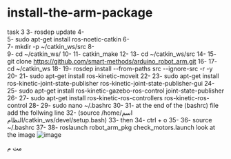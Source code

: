 # install-the-arm-package
task 3
3-	rosdep update
4-	
5-	sudo apt-get install ros-noetic-catkin
6-	
7-	mkdir -p ~/catkin_ws/src
8-	
9-	cd ~/catkin_ws/
10-	
11-	catkin_make
12-	
13-	cd ~/catkin_ws/src
14-	
15-	git clone https://github.com/smart-methods/arduino_robot_arm.git 
16-	
17-	cd ~/catkin_ws
18-	
19-	rosdep install --from-paths src --ignore-src -r -y
20-	
21-	sudo apt-get install ros-kinetic-moveit
22-	
23-	sudo apt-get install ros-kinetic-joint-state-publisher ros-kinetic-joint-state-publisher-gui
24-	
25-	sudo apt-get install ros-kinetic-gazebo-ros-control joint-state-publisher
26-	
27-	sudo apt-get install ros-kinetic-ros-controllers ros-kinetic-ros-control
28-	
29-	sudo nano ~/.bashrc
30-	
31-	at the end of the (bashrc) file add the follwing line
32-	(source /home/اسم النظام/catkin_ws/devel/setup.bash)
33-	then 
34-	ctrl + o
35-	
36-	source ~/.bashrc
37-	
38-	roslaunch robot_arm_pkg check_motors.launch
look at the image
![image](https://user-images.githubusercontent.com/109861531/180672872-a37ecd95-0434-4bf9-b60c-fe93f13dee8f.png)

مت
م
